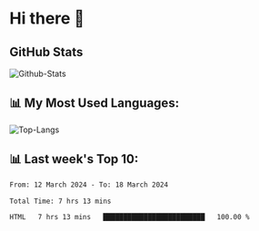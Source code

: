 # Hi there 👋

## GitHub Stats
![Github-Stats](https://github-readme-stats-sigma-five.vercel.app/api?username=ltorson&show_icons=true&theme=radical&count_private=true)

## 📊 My Most Used Languages:
![Top-Langs](https://github-readme-stats-sigma-five.vercel.app/api/top-langs/?username=LTorson&layout=compact&langs_count=10)

## 📊 Last week's Top 10:
<!--START_SECTION:waka-->

```txt
From: 12 March 2024 - To: 18 March 2024

Total Time: 7 hrs 13 mins

HTML   7 hrs 13 mins   █████████████████████████   100.00 %
```

<!--END_SECTION:waka-->
